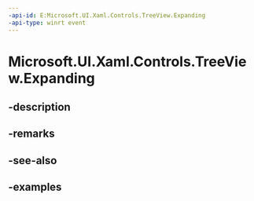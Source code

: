 ```yaml
---
-api-id: E:Microsoft.UI.Xaml.Controls.TreeView.Expanding
-api-type: winrt event
---
```


<!-- Event syntax.
public event TypedEventHandler Expanding<TreeView, TreeViewExpandingEventArgs>
-->

# Microsoft.UI.Xaml.Controls.TreeView.Expanding

## -description

## -remarks

## -see-also

## -examples

